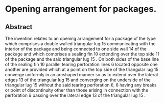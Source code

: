 # Opening arrangement for packages.

## Abstract
The invention relates to an opening arrangement for a package of the type which comprises a double walled triangular lug 15 communicating with the interior of the package and being connected to one side wall 14 of the package and which comprises a sealing fin 10 extending over the top side 11 of the package and the said triangular lug 15 . On both sides of the base line of the sealing fin 10 parallel tearing perforation lines 6 located opposite one another are provided which at a point on the top side of the triangular lug 15 converge uniformly in an arcshaped manner so as to extend over the lateral edges 13 of the triangular lug 15 and converging on the underside of the triangular lug 15 without the said tearing perforation 6, 6 having any breaks or point of discontinuity other than those arising in connection with the perforation 6 passing over the lateral edge 13 of the triangular lug 15 .
